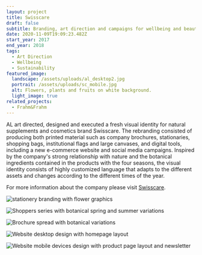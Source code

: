 ```yaml
---
layout: project
title: Swisscare
draft: false
subtitle: Branding, art direction and campaigns for wellbeing and beauty brand Swisscare
date: 2020-11-09T19:09:23.482Z
start_year: 2017
end_year: 2018
tags:
  - Art Direction
  - Wellbeing
  - Sustainability
featured_image:
  landscape: /assets/uploads/al_desktop2.jpg
  portrait: /assets/uploads/sc_mobile.jpg
  alt: Flowers, plants and fruits on white background.
  light_image: true
related_projects:
  - Frahm&Frahm
---
```

AL art directed, designed and executed a fresh visual identity for natural supplements and cosmetics brand Swisscare. The rebranding consisted of producing both printed material such as company brochures, stationaries, shopping bags, institutional flags and large canvases, and digital tools, including a new e-commerce website and social media campaigns. Inspired by the company's strong relationship with nature and the botanical ingredients contained in the products with the four seasons, the visual identity consists of highly customized language that adapts to the different assets and changes according to the different times of the year.

For more information about the company please visit [Swisscare](https://www.swisscare.it).

![stationery branding with flower graphics](/assets/uploads/swisscare4.jpg "Stationery package with botanical summer variation")

![Shoppers series with botanical spring and summer variations](/assets/uploads/proposte_shoppers_2017_retro.jpg "Shoppers series with botanical spring and summer variations")

![Brochure spread with botanical variations](/assets/uploads/swisscare2.jpg "Brochure spread with botanical variations")

![Website desktop design with homepage layout](/assets/uploads/web4.jpg "Website desktop design with homepage layout")

![Website mobile devices design with product page layout and newsletter](/assets/uploads/web3.jpg "Website mobile devices design with product page layout and newsletter")